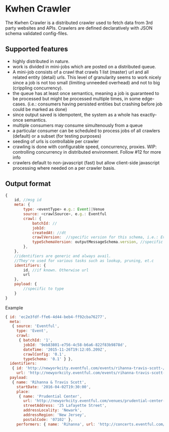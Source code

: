 # Kwhen Crawler

The Kwhen Crawler is a distributed crawler used to fetch data from 3rd party websites and APIs. 
Crawlers are defined declaratively with JSON schema validated config-files. 

## Supported features

- highly distributed in nature.
- work is divided in mini-jobs which are posted on a distributed queue. 
- A mini-job consists of a crawl that crawls 1 list (master) url and all related entity (detail) urls. This
level of granularity seems to work nicely since a job is not too small (limiting unneeded overhead) and not
to big (crippling concurrency).
- the queue has at least once semantics, meaning a job is guaranteed to be processed but might be processed multiple times, in some edge-cases. (i.e.: consumers having persisted entities but crashing before job could be marked as done)
-  since output saved is idempotent, the system as a whole has exactly-once semantics.
- multiple consumers may consume simultenously from a queue
- a particular consumer can be scheduled to process jobs of all crawlers (default) or a subset (for testing purposes) 
- seeding of urls is controllable per crawler
- crawling is done with configurable speed, concurrency, proxies. WIP: controlling concurrency in distributed environment. Follow #12 for more info
- crawlers default to non-javascript (fast) but allow client-side javascript processing where needed on a per crawler basis. 



## Output format

```javascript
{
	id, //msg id
	meta: {
		type: <eventType> e.g.: Event||Venue
		source: <crawlSource>, e.g.: Eventful
		crawl: {
			batchId: //
			jobId:
			createdAt: //dt
			crawlVersion:  //specific version for this schema, i.e.: Eventful Events v1.0
			typeSchemaVersion: outputMessageSchema.version, //specific version of the target message schema. 
		},
	},
	//identifiers are generic and always avail. 
	//They're used for various tasks such as lookup, pruning, et.c
	identifiers: {
		id, //if known. Otherwise url
		url
	},
	payload: {
		//specific to type
	}
}
```

Example

````javascript
{ id: 'ec2e3fdf-ffe6-4d44-beb4-ff92cba76277',
  meta: 
   { source: 'Eventful',
     type: 'Event',
     crawl: 
      { batchId: '1',
        jobId: '9eb83801-e756-4c58-b6a6-822f83b9878d',
        dateTime: '2015-11-26T19:12:05.209Z',
        crawlConfig: '0.1',
        typeSchema: '0.1' } },
  identifiers: 
   { id: 'http://newyorkcity.eventful.com/events/rihanna-travis-scott-/E0-001-089143485-7',
     url: 'http://newyorkcity.eventful.com/events/rihanna-travis-scott-/E0-001-089143485-7' },
  payload: 
   { name: 'Rihanna & Travis Scott',
     startDate: '2016-04-02T19:30:00',
     place: 
      { name: 'Prudential Center',
        url: 'http://newyorkcity.eventful.com/venues/prudential-center-/V0-001-000989370-3',
        streetAddress: '25 Lafayette Street',
        addressLocality: 'Newark',
        addressRegion: 'New Jersey',
        postalCode: '07102' },
     performers: { name: 'Rihanna', url: 'http://concerts.eventful.com/Rihanna' } } }

````

